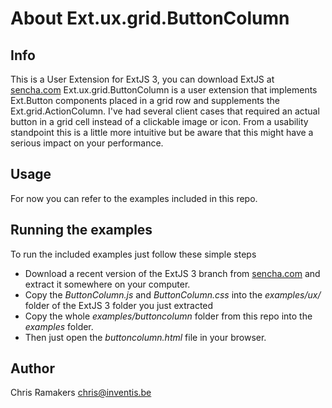 # About Ext.ux.grid.ButtonColumn

## Info

This is a User Extension for ExtJS 3, you can download ExtJS at [sencha.com](www.sencha.com/products/extjs/) 
Ext.ux.grid.ButtonColumn is a user extension that implements Ext.Button components placed in a grid row and supplements
the Ext.grid.ActionColumn. I've had several client cases that required an actual button in a grid cell instead of a clickable
image or icon. From a usability standpoint this is a little more intuitive but be aware that this might have a serious impact
on your performance.

## Usage

For now you can refer to the examples included in this repo.

## Running the examples

To run the included examples just follow these simple steps

* Download a recent version of the ExtJS 3 branch from [sencha.com](www.sencha.com/products/extjs/) and extract it somewhere on your computer. 
* Copy the *ButtonColumn.js* and *ButtonColumn.css* into the *examples/ux/* folder of the ExtJS 3 folder you just extracted
* Copy the whole *examples/buttoncolumn* folder from this repo into the *examples* folder. 
* Then just open the *buttoncolumn.html* file in your browser.

## Author

Chris Ramakers <chris@inventis.be>
